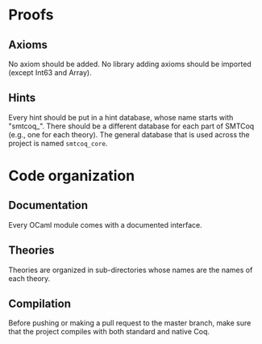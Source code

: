 # Proofs
## Axioms

No axiom should be added. No library adding axioms should be imported
(except Int63 and Array).


## Hints

Every hint should be put in a hint database, whose name starts with
"smtcoq_". There should be a different database for each part of SMTCoq
(e.g., one for each theory). The general database that is used across
the project is named `smtcoq_core`.


# Code organization
## Documentation
Every OCaml module comes with a documented interface.

## Theories

Theories are organized in sub-directories whose names are the names of
each theory.


## Compilation

Before pushing or making a pull request to the master branch, make sure
that the project compiles with both standard and native Coq.
